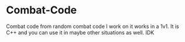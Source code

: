 # Combat-Code
Combat code from random combat code I work on
it works in a 1v1. It is C++ and you can use it in maybe other situations as well. IDK
